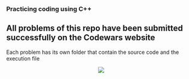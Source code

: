 ### Practicing coding using C++
**All problems of this repo have been submitted successfully on the Codewars website**
---
Each problem has its own folder that contain the source code and the execution file
<p align="center">
  <a href="https://elzero.org/problems-solving-level-one/">
    <img src="https://img.shields.io/badge/Reference-0077B5?logo=Reference&logoColor=white&style=for-the-badge"/>
  </a>
